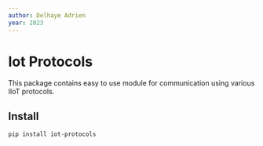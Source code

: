 ```yaml
---
author: Delhaye Adrien
year: 2023
---
```


# Iot Protocols
This package contains easy to use module for communication using various IIoT protocols.

## Install
```bash
pip install iot-protocols 
```